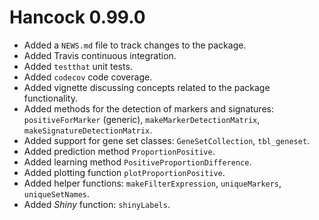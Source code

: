 # Hancock 0.99.0

* Added a `NEWS.md` file to track changes to the package.
* Added Travis continuous integration.
* Added `testthat` unit tests.
* Added `codecov` code coverage.
* Added vignette discussing concepts related to the package functionality.
* Added methods for the detection of markers and signatures:
    `positiveForMarker` (generic), `makeMarkerDetectionMatrix`,
    `makeSignatureDetectionMatrix`.
* Added support for gene set classes: `GeneSetCollection`, `tbl_geneset`.
* Added prediction method `ProportionPositive`.
* Added learning method `PositiveProportionDifference`.
* Added plotting function `plotProportionPositive`.
* Added helper functions: `makeFilterExpression`, `uniqueMarkers`,
    `uniqueSetNames`.
* Added _Shiny_ function: `shinyLabels`.
